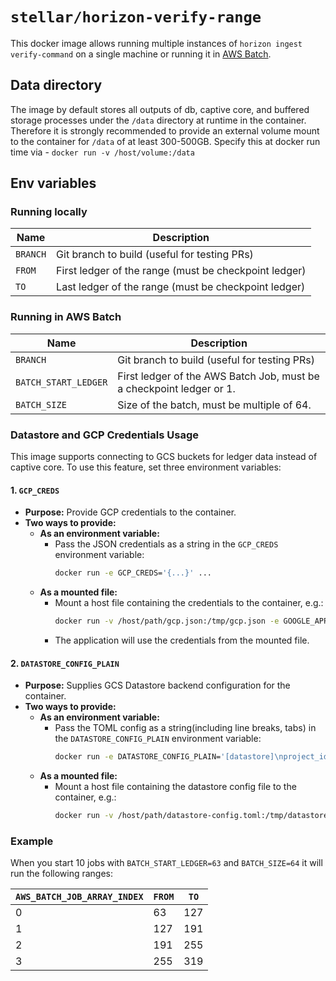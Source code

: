 # `stellar/horizon-verify-range`

This docker image allows running multiple instances of `horizon ingest verify-command` on a single machine or running it in [AWS Batch](https://aws.amazon.com/batch/).

## Data directory
The image by default stores all outputs of db, captive core, and buffered storage processes
under the `/data` directory at runtime in the container. Therefore it is strongly recommended
to provide an external volume mount to the container for `/data` of at least 300-500GB. Specify this at docker run time via - `docker run -v /host/volume:/data`

## Env variables

### Running locally

| Name     | Description                                           |
|----------|-------------------------------------------------------|
| `BRANCH` | Git branch to build (useful for testing PRs)          |
| `FROM`   | First ledger of the range (must be checkpoint ledger) |
| `TO`     | Last ledger of the range (must be checkpoint ledger)  |

### Running in AWS Batch

| Name                 | Description                                                          |
|----------------------|----------------------------------------------------------------------|
| `BRANCH`             | Git branch to build (useful for testing PRs)                         |
| `BATCH_START_LEDGER` | First ledger of the AWS Batch Job, must be a checkpoint ledger or 1. |
| `BATCH_SIZE`         | Size of the batch, must be multiple of 64.                           |


### Datastore and GCP Credentials Usage

This image supports connecting to GCS buckets for ledger data instead of captive core. To use this feature, set three environment variables:

#### 1. `GCP_CREDS`
- **Purpose:** Provide GCP credentials to the container.
- **Two ways to provide:**
  - **As an environment variable:**
    - Pass the JSON credentials as a string in the `GCP_CREDS` environment variable:
      ```sh
      docker run -e GCP_CREDS='{...}' ...
      ```
  - **As a mounted file:**
    - Mount a host file containing the credentials to the container, e.g.:
      ```sh
      docker run -v /host/path/gcp.json:/tmp/gcp.json -e GOOGLE_APPLICATION_CREDENTIALS=/tmp/gcp.json ...
      ```
    - The application will use the credentials from the mounted file.

#### 2. `DATASTORE_CONFIG_PLAIN`
- **Purpose:** Supplies GCS Datastore backend configuration for the container.
- **Two ways to provide:**
  - **As an environment variable:**
    - Pass the TOML config as a string(including line breaks, tabs) in the `DATASTORE_CONFIG_PLAIN` environment variable:
      ```sh
      docker run -e DATASTORE_CONFIG_PLAIN='[datastore]\nproject_id = "..."' 
      ```
  - **As a mounted file:**
    - Mount a host file containing the datastore config file to the container, e.g.:
      ```sh
      docker run -v /host/path/datastore-config.toml:/tmp/datastore-config.toml -e DATASTORE_CONFIG=/tmp/datastore-config.toml 
      ```

### Example

When you start 10 jobs with `BATCH_START_LEDGER=63` and `BATCH_SIZE=64`
it will run the following ranges:

| `AWS_BATCH_JOB_ARRAY_INDEX` | `FROM` | `TO` |
|-----------------------------|--------|------|
| 0                           | 63     | 127  |
| 1                           | 127    | 191  |
| 2                           | 191    | 255  |
| 3                           | 255    | 319  |
